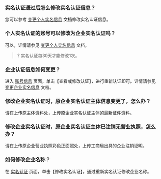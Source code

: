 
### 实名认证通过后怎么修改实名认证信息？

您可以参考 [变更个人实名信息](https://cloud.tencent.com/document/product/378/34075) 文档修改实名认证信息。

### 个人实名认证的账号可以修改为企业实名认证吗？

可以，详情请参见 [变更个人实名信息](https://cloud.tencent.com/document/product/378/34075) 文档。
>? 实名认证每30天才能修改1次。
>

### 企业认证信息如何变更？

进入 [账号信息](https://console.cloud.tencent.com/developer) 页面，单击【查看或修改认证】，进行重新认证即可。详情请参见 [变更企业实名信息](https://cloud.tencent.com/document/product/378/43087) 文档。

### 修改企业实名认证时，原企业实名认证主体信息变更了，怎么办？

请在上传原主体资料处，上传原企业实名认证主体的最新证件资料。

### 修改企业实名认证时，原企业实名认证主体已注销无营业执照，怎么办？

请在上传原企业营业执照彩色正面照处，上传工商局出具的企业注销证明。

### 如何修改企业名称？

在 [实名认证](https://console.cloud.tencent.com/developer/auth) 页面，单击【修改实名认证】，通过重新实名认证修改企业名称。

